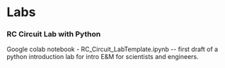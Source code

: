 # Labs 


### RC Circuit Lab with Python
Google colab notebook - RC_Circuit_LabTemplate.ipynb -- first draft of a python introduction lab for intro E&M for scientists and engineers.

